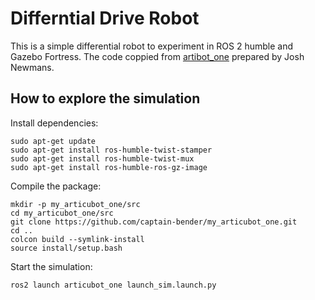 # Differntial Drive Robot

This is a simple differential robot to experiment in ROS 2 humble and Gazebo Fortress. The code coppied from [artibot_one](https://github.com/joshnewans/articubot_one) prepared by Josh Newmans.

## How to explore the simulation
Install dependencies:
```
sudo apt-get update
sudo apt-get install ros-humble-twist-stamper
sudo apt-get install ros-humble-twist-mux
sudo apt-get install ros-humble-ros-gz-image
```

Compile the package:

```
mkdir -p my_articubot_one/src
cd my_articubot_one/src
git clone https://github.com/captain-bender/my_articubot_one.git
cd ..
colcon build --symlink-install
source install/setup.bash 
```

Start the simulation:
```
ros2 launch articubot_one launch_sim.launch.py
```
